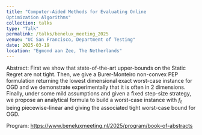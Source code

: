 ```yaml
---
title: "Computer-Aided Methods for Evaluating Online
Optimization Algorithms"
collection: talks
type: "Talk"
permalink: /talks/benelux_meeting_2025
venue: "UC San Francisco, Department of Testing"
date: 2025-03-19
location: "Egmond aan Zee, The Netherlands"
---
```


Abstract: First we show that state-of-the-art upper-bounds on the Static Regret are not tight. Then, we give a Burer-Monteiro
non-convex PEP formulation returning the lowest dimensional exact worst-case instance for OGD and we demonstrate experimentally that it is often in 2 dimensions. Finally, under some mild assumptions and given a fixed step-size strategy, we propose an analytical formula to build a worst-case instance with $f_t$ being piecewise-linear and giving the associated tight worst-case bound for OGD.

Program: https://www.beneluxmeeting.nl/2025/program/book-of-abstracts
